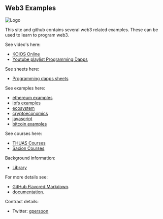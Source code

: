 ## Web3 Examples
![Logo](https://web3examples.github.io/logo.png)

This site and github contains several web3 related examples. These can be used to learn to program web3.

See video's here:
- [KOIOS Online](https://www.koios.online)
- [Youtube playlist Programming Dapps](https://www.youtube.com/playlist?list=PL89JtHJSeieVbSuXmZ7WYquDnkjJ-Ythi)

See sheets here:
- [Programming dapps sheets](../../../dapps_sheets/)

See examples here:
- [ethereum examples](../../../ethereum/)
- [ipfs examples](../../../ipfs/)
- [ecosystem](../../../ecosystem/)
- [cryptoeconomics](../../../cryptoeconomics/)
- [javascript](../../../javascript/)
- [bitcoin examples](../../../bitcoin/)

See courses here:
- [THUAS Courses](../../../THUASMinorBlockchain)
- [Saxion Courses](../../../Saxion)

Background information:
- [Library](../../../library)

For more details see:
- [GitHub Flavored Markdown](https://guides.github.com/features/mastering-markdown/).<br/>
- [documentation](https://help.github.com/categories/github-pages-basics/).<br/>

Contract details:
- Twitter: [gpersoon](https://twitter.com/gpersoon)

